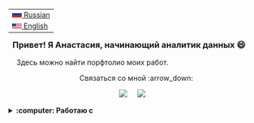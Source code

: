 <table align="right">
 <tr><td><a href="README.md"><img src="images/flag-400.png" height="13"> Russian</a></td></tr>
 <tr><td><a href="README_eng.md"><img src="images/Flag_of_the_United_States.png" height="10"> English</a></td></tr>
</table>

### &nbsp; Привет! Я Анастасия, начинающий аналитик данных :smile:

&nbsp;&nbsp;&nbsp;&nbsp;Здесь можно найти порфтолио моих работ.

<p align="center"> Связаться со мной :arrow_down:</p>

<p align="center">
  <a href="https://www.instagram.com/steishas.s/"><img src="https://go-skill-icons.vercel.app/api/icons?i=instagram" /></a>&nbsp;&nbsp;&nbsp;&nbsp;
  <a href="https://t.me/steishas"><img src="https://go-skill-icons.vercel.app/api/icons?i=telegram" /></a>&nbsp;&nbsp;&nbsp;&nbsp;
</p>

<details>
  <summary><b>:computer: Работаю с</b></summary>
  <br/>

![Python](https://go-skill-icons.vercel.app/api/icons?i=python)&nbsp;
![matplotlib](https://go-skill-icons.vercel.app/api/icons?i=numpy)&nbsp;
![pandas](https://go-skill-icons.vercel.app/api/icons?i=pandas)&nbsp;
![seaborn](https://go-skill-icons.vercel.app/api/icons?i=seaborn)&nbsp;
![matplotlib](https://go-skill-icons.vercel.app/api/icons?i=matplotlib)&nbsp; \
![jupyter](https://go-skill-icons.vercel.app/api/icons?i=jupyter)&nbsp;
![pycharm](https://go-skill-icons.vercel.app/api/icons?i=pycharm)&nbsp; \
![postgresql](https://go-skill-icons.vercel.app/api/icons?i=postgresql)&nbsp; \
![excel](https://go-skill-icons.vercel.app/api/icons?i=excel)&nbsp;
